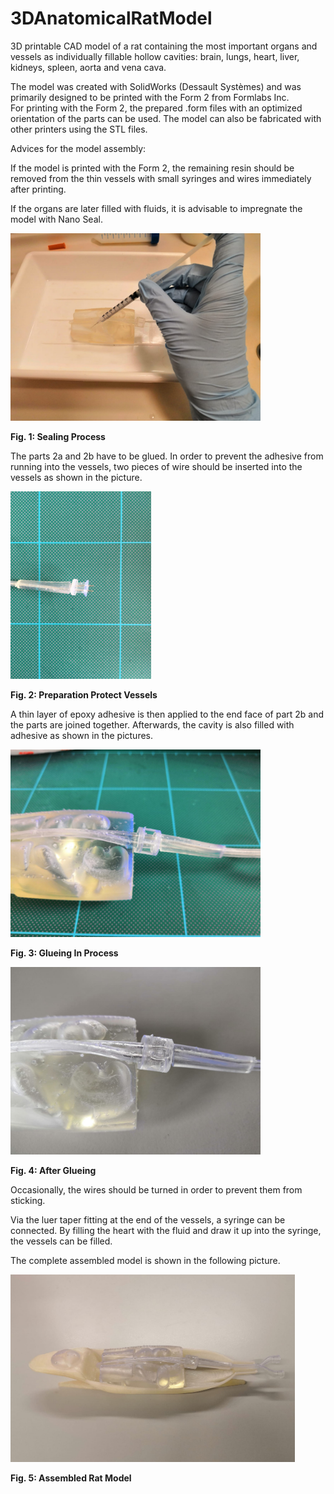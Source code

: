 # 3DAnatomicalRatModel
3D printable CAD model of a rat containing the most important organs and vessels as individually fillable hollow cavities: brain, lungs, heart, liver, kidneys, spleen, aorta and vena cava.

The model was created with SolidWorks (Dessault Systèmes) and was primarily designed to be printed with the Form 2 from Formlabs Inc.  
For printing with the Form 2, the prepared .form files with an optimized orientation of the parts can be used. The model can also be fabricated with other printers using the STL files.

Advices for the model assembly: 

If the model is printed with the Form 2, the remaining resin should be removed from the thin vessels with small syringes and wires immediately after printing. 

If the organs are later filled with fluids, it is advisable to impregnate the model with Nano Seal.

<img src="https://github.com/mgraeser/3DAnatomicalRatModel/blob/master/Pictures/SealingProcess.jpeg" height="300">

**Fig. 1: Sealing Process**

The parts 2a and 2b have to be glued. In order to prevent the adhesive from running into the vessels, two pieces of wire should be inserted into the vessels as shown in the picture.

<img src="https://github.com/mgraeser/3DAnatomicalRatModel/blob/master/Pictures/Preparation_Protect_Vessels.jpeg" height="300">

**Fig. 2: Preparation Protect Vessels**

A thin layer of epoxy adhesive is then applied to the end face of part 2b and the parts are joined together. Afterwards, the cavity is also filled with adhesive as shown in the pictures. 

<img src="https://github.com/mgraeser/3DAnatomicalRatModel/blob/master/Pictures/GlueingInProcess.jpeg" height="300">

**Fig. 3: Glueing In Process**

<img src="https://github.com/mgraeser/3DAnatomicalRatModel/blob/master/Pictures/AfterGlueing.jpeg" height="300">

**Fig. 4: After Glueing**

Occasionally, the wires should be turned in order to prevent them from sticking. 

Via the luer taper fitting at the end of the vessels, a syringe can be connected. By filling the heart with the fluid and draw it up into the syringe, the vessels can be filled. 

The complete assembled model is shown in the following picture.

<img src="https://github.com/mgraeser/3DAnatomicalRatModel/blob/master/Pictures/AssembledRatModel.jpeg" height="300">

**Fig. 5: Assembled Rat Model**
